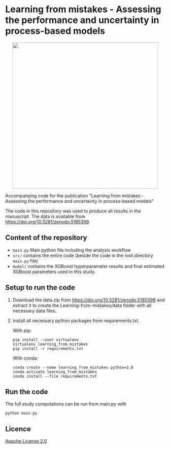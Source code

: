 # Learning from mistakes - Assessing the performance and uncertainty in process-based models

<p align="center">
  <img width="460" src="https://github.com/MoritzFeigl/Learning-from-mistakes/blob/master/learning%20from%20mistakes.png">
</p>

Accompanying code for the publication "Learning from mistakes - Assessing the performance and uncertainty in process-based models"

The code in this repository was used to produce all results in the manuscript. The data is available from https://doi.org/10.5281/zenodo.5185399. 

## Content of the repository
- `main.py` Main python file including the analysis workflow
- `src/` contains the entire code (beside the code in the root directory `main.py` file)
- `model/` contains the XGBoost hyperparameter results and final estimated XGBoost parameters used in this study.  

## Setup to run the code

1. Download the data.zip from https://doi.org/10.5281/zenodo.5185399 and extract it to create the Learning-from-mistakes/data folder with all necessary data files.

2. Install all necessary python packages from requirements.txt.

    With pip:
    ```
    pip install --user virtualenv
    virtualenv learning_from_mistakes
    pip install -r requirements.txt
    ```
    With conda:
    ```
    conda create --name learning_from_mistakes python=3.8
    conda activate learning_from_mistakes
    conda install --file requirements.txt
    ```

## Run the code
The full study computations can be run from main.py with
```
python main.py
```

## Licence
[Apache License 2.0](https://github.com/MoritzFeigl/Learning-from-mistakes/blob/master/LICENSE)
